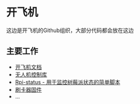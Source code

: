 # 开飞机

这边是开飞机的Github组织，大部分代码都会放在这边

## 主要工作

- [开飞机文档](https://we-fly.cd.al)
- [无人机控制库](https://github.com/We-Fly/communication)
- [Rpi-status - 用于监控树莓派状态的简单脚本](https://github.com/We-Fly/Rpi-status)
- [刷卡器固件](https://github.com/We-Fly/card-swiper)
- ...
